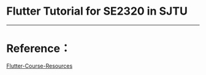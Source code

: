 # Flutter Tutorial for SE2320 in SJTU
---
# Reference：
[Flutter-Course-Resources](https://github.com/londonappbrewery/Flutter-Course-Resources?tab=readme-ov-file)
